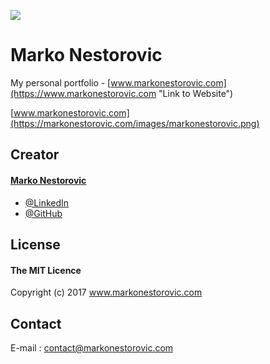 ![](https://markonestorovic.com/images/logomarko.png)  

# Marko Nestorovic

My personal portfolio - [www.markonestorovic.com](https://www.markonestorovic.com "Link to Website") 

[www.markonestorovic.com](https://markonestorovic.com/images/markonestorovic.png)

## Creator
#### [Marko Nestorovic](https://www.markonestorovic.com)
- [@LinkedIn](https://www.linkedin.com/in/markonestorovic)
- [@GitHub](https://github.com/mstorne)


## License
#### The MIT Licence
Copyright (c) 2017 www.markonestorovic.com

## Contact
E-mail : [contact@markonestorovic.com](mailto:contact@markonestorovic.com)
